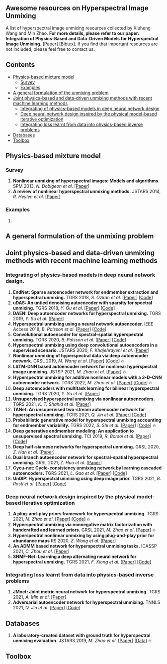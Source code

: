 ## Awesome resources on Hyperspectral Image Unmixing
A list of hyperspectral image unmixing resources collected by Xiuheng Wang and Min Zhao. **For more details, please refer to our paper: Integration of Physics-Based and Data-Driven Models for Hyperspectral Image Unmixing.** [[Paper](https://arxiv.org/)] [[Bibtex](https://bibbase.org/network/publication/chen-zhao-wang-richard-rahardja-integrationofphysicsbasedanddatadrivenmodelsforhyperspectralimageunmixing-2022)]. If you find that important resources are not included, please feel free to contact us.

## Contents

- [Physics-based mixture model](#model)
  - [Survey](#survey)
  - [Examples](#examples)
- [A general formulation of the unmixing problem](#problem)
- [Joint physics-based and data-driven unmixing methods with recent machine learning methods](#deeplearning)
  - [Integrating of physics-based models in deep neural network design](#network)
  - [Deep neural network design inspired by the physical model-based iterative optimization](#iterative)
  - [Integrating loss learnt from data into physics-based inverse problems](#loss)
- [Databases](#data)
- [Toolbox](#toolbox)

<a name="model" />

## Physics-based mixture model

<a name="survey" />

### Survey
1. **Nonlinear unmixing of hyperspectral images: Models and algorithms.** SPM 2013, *N. Dobigeon et al*.
[[Paper](https://ieeexplore.ieee.org/stamp/stamp.jsp?tp=&arnumber=6678284)] 
2. **A review of nonlinear hyperspectral unmixing methods.** JSTARS 2014, *R. Heylen et al*.
[[Paper](https://ieeexplore.ieee.org/stamp/stamp.jsp?tp=&arnumber=6816071)] 


<a name="examples" />

### Examples
1. 


<a name="problem" />

## A general formulation of the unmixing problem

<a name="deeplearning" />

## Joint physics-based and data-driven unmixing methods with recent machine learning methods

<a name="network" />

### Integrating of physics-based models in deep neural network design.
1. **EndNet: Sparse autoencoder network for endmember extraction and hyperspectral unmixing.** TGRS 2018, *S. Ozkan et al*.
[[Paper](https://ieeexplore.ieee.org/stamp/stamp.jsp?arnumber=8429926)] [[Code](https://github.com/savasozkan/endnet)]
2. **uDAS: An untied denoising autoencoder with sparsity for spectral unmixing.** TGRS 2018, *Y. Qu et al*.
[[Paper](https://ieeexplore.ieee.org/stamp/stamp.jsp?arnumber=8476591)] [[Code](https://github.com/aicip/uDAS)]
3. **DAEN: Deep autoencoder networks for hyperspectral unmixing.** TGRS 2019, *Y. Su et al*.
[[Paper](https://ieeexplore.ieee.org/stamp/stamp.jsp?tp=&arnumber=8628241)] 
4. **Hyperspectral unmixing using a neural network autoencoder.** IEEE Access 2018, *B. Palsson et al*.
[[Paper](https://ieeexplore.ieee.org/stamp/stamp.jsp?tp=&arnumber=8322133)] [[Code](https://github.com/burknipalsson/hu_autoencoders/blob/main/Method_DAEU.ipynb)]
5. **Convolutional autoencoder for spectral–spatial hyperspectral unmixing.** TGRS 2020, *B. Palsson et al*.
[[Paper](https://ieeexplore.ieee.org/stamp/stamp.jsp?tp=&arnumber=8900297)] [[Code](https://github.com/burknipalsson/hu_autoencoders/blob/main/Method_CNNAEU.ipynb)]
6. **Hyperspectral unmixing using deep convolutional autoencoders in a supervised scenario.** JSTARS 2020, *F. Khajehrayeni et al*.
[[Paper](https://ieeexplore.ieee.org/stamp/stamp.jsp?arnumber=8984691)] 
7. **Nonlinear unmixing of hyperspectral data via deep autoencoder network.** GRSL 2019, *M. Wang et al*.
[[Paper](https://ieeexplore.ieee.org/stamp/stamp.jsp?tp=&arnumber=8667664)] [[Code](https://github.com/zhaomin0101/NAE)] :fire:
8. **LSTM-DNN based autoencoder network for nonlinear hyperspectral image unmixing.** JSTSP 2021, *M. Zhao et al*.
[[Paper](https://ieeexplore.ieee.org/stamp/stamp.jsp?tp=&arnumber=9326377)] :fire:
9. **Hyperspectral unmixing for additive nonlinear models with a 3-D-CNN autoencoder network.** TGRS 2022, *M. Zhao et al*.
[[Paper](https://ieeexplore.ieee.org/stamp/stamp.jsp?tp=&arnumber=9503107)] [[Code](https://github.com/zhaomin0101/3DCNN-var)] :fire:
10. **Deep autoencoders with multitask learning for bilinear hyperspectral unmixing.** TGRS 2020, *Y. Su et al*.
[[Paper](https://ieeexplore.ieee.org/stamp/stamp.jsp?tp=&arnumber=9290391)] 
11. **Unsupervised hyperspectral unmixing via nonlinear autoencoders.** TGRS 2021, *K. T. Shahid et al*.
[[Paper](https://ieeexplore.ieee.org/stamp/stamp.jsp?tp=&arnumber=9432042)] 
12. **TANet: An unsupervised two-stream autoencoder network for hyperspectral unmixing.** TGRS 2021, *Q. Jin et al*.
[[Paper](https://ieeexplore.ieee.org/stamp/stamp.jsp?tp=&arnumber=9489359)] [[Code](https://github.com/meixiaoguang/TANet)]
13. **Probabilistic generative model for hyperspectral unmixing accounting for endmember variability.**  TGRS 2022, *S. Shi et al*.
[[Paper](https://ieeexplore.ieee.org/stamp/stamp.jsp?tp=&arnumber=9583297)] [[Code](https://github.com/shuaikaishi/PGMSU)] :fire:
14. **Deep generative endmember modeling: An application to unsupervised spectral unmixing.** TCI 2019, *R. Borsoi et al*.
[[Paper](https://ieeexplore.ieee.org/stamp/stamp.jsp?tp=&arnumber=8878112)] [[Code](https://github.com/ricardoborsoi/Unmixing_with_Deep_Generative_Models)]
15. **Deep half-siamese networks for hyperspectral unmixing.** GRSL 2020, *Z. Han et al*.
[[Paper](https://ieeexplore.ieee.org/stamp/stamp.jsp?tp=&arnumber=9160879)] 
16. **Dual branch autoencoder network for spectral-spatial hyperspectral unmixing.** GRSL 2021, *Z. Hua et al*.
[[Paper](https://ieeexplore.ieee.org/stamp/stamp.jsp?arnumber=9474909)] 
17. **Cycu-net: Cycle-consistency unmixing network by learning cascaded autoencoders.** TGRS 2021, *L. Gao et al*.
[[Paper](https://ieeexplore.ieee.org/stamp/stamp.jsp?tp=&arnumber=9383423)] [[Code](https://github.com/hanzhu97702/IEEE_TGRS_CyCU-Net)]
18. **UnDIP: Hyperspectral unmixing using deep image prior.** TGRS 2021, *B. Rasti et al*. 
[[Paper](https://ieeexplore.ieee.org/stamp/stamp.jsp?tp=&arnumber=9392110)] [[Code](https://github.com/BehnoodRasti/UnDIP)]

<a name="iterative" />

### Deep neural network design inspired by the physical model-based iterative optimization
1. **A plug-and-play priors framework for hyperspectral unmixing.** TGRS 2021, *M. Zhao et al*.
[[Paper](https://ieeexplore.ieee.org/stamp/stamp.jsp?tp=&arnumber=9325040)] [[Code](https://github.com/xiuheng-wang/Plug_and_Play_HSI_unmixing)] :fire:
2. **Hyperspectral unmixing via nonnegative matrix factorization with handcrafted and learned priors.** GRSL 2021, *M. Zhao et al*.
[[Paper](https://ieeexplore.ieee.org/stamp/stamp.jsp?tp=&arnumber=9321154)] :fire:
3. **Hyperspectral nonlinear unmixing by using plug-and-play prior for abundance maps** RS 2020, *Z. Wang et al*.
[[Paper](https://www.mdpi.com/2072-4292/12/24/4117)] 
4. **An ADMM based network for hyperspectral unmixing tasks.** ICASSP 2021, *C. Zhou et al*.
[[Paper](https://ieeexplore.ieee.org/stamp/stamp.jsp?tp=&arnumber=9414555)] 
5. **SNMF-Net: Learning a deep alternating neural network for hyperspectral unmixing.** TGRS 2021, *F. Xiong et al*.
[[Paper](https://ieeexplore.ieee.org/stamp/stamp.jsp?tp=&arnumber=9444347)] [[Code](http://www.xiongfuli.com/cv/code/SNMF.zip)]


<a name="loss" />

### Integrating loss learnt from data into physics-based inverse problems
1. **JMnet: Joint metric neural network for hyperspectral unmixing.** TGRS 2021, *A. Min et al*.
[[Paper](https://ieeexplore.ieee.org/stamp/stamp.jsp?tp=&arnumber=9404359)] 
2. **Adversarial autoencoder network for hyperspectral unmixing.** TNNLS 2021, *Q. Jin et al*.
[[Paper](https://ieeexplore.ieee.org/stamp/stamp.jsp?tp=&arnumber=9565143)] [[Code](https://github.com/meixiaoguang/AAENet)]

<a name="data" />

## Databases

1. **A laboratory-created dataset with ground truth for hyperspectral unmixing evaluation.** JSTARS 2019, *M. Zhao et al*.
[[Paper](https://ieeexplore.ieee.org/stamp/stamp.jsp?tp=&arnumber=8681610)] [[Data](http://www.jie-chen.com/index.php?nfssp=Data)] :fire:

<a name="toolbox" />

## Toolbox
